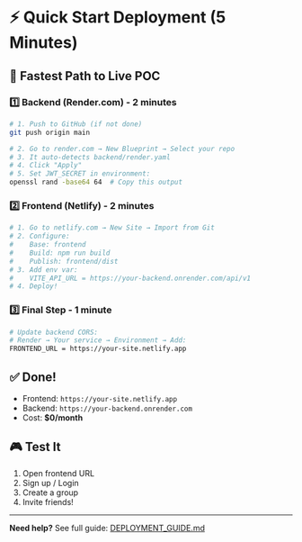 # ⚡ Quick Start Deployment (5 Minutes)

## 🎯 Fastest Path to Live POC

### 1️⃣ Backend (Render.com) - 2 minutes
```bash
# 1. Push to GitHub (if not done)
git push origin main

# 2. Go to render.com → New Blueprint → Select your repo
# 3. It auto-detects backend/render.yaml
# 4. Click "Apply"
# 5. Set JWT_SECRET in environment:
openssl rand -base64 64  # Copy this output
```

### 2️⃣ Frontend (Netlify) - 2 minutes
```bash
# 1. Go to netlify.com → New Site → Import from Git
# 2. Configure:
#    Base: frontend
#    Build: npm run build  
#    Publish: frontend/dist
# 3. Add env var:
#    VITE_API_URL = https://your-backend.onrender.com/api/v1
# 4. Deploy!
```

### 3️⃣ Final Step - 1 minute
```bash
# Update backend CORS:
# Render → Your service → Environment → Add:
FRONTEND_URL = https://your-site.netlify.app
```

## ✅ Done!
- Frontend: `https://your-site.netlify.app`
- Backend: `https://your-backend.onrender.com`
- Cost: **$0/month**

## 🎮 Test It
1. Open frontend URL
2. Sign up / Login
3. Create a group
4. Invite friends!

---

**Need help?** See full guide: [DEPLOYMENT_GUIDE.md](./DEPLOYMENT_GUIDE.md)
